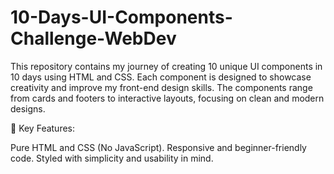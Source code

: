 # 10-Days-UI-Components-Challenge-WebDev

This repository contains my journey of creating 10 unique UI components in 10 days using HTML and CSS. Each component is designed to showcase creativity and improve my front-end design skills. The components range from cards and footers to interactive layouts, focusing on clean and modern designs.

🌟 Key Features:

Pure HTML and CSS (No JavaScript).
Responsive and beginner-friendly code.
Styled with simplicity and usability in mind.
